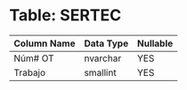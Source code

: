 # Table: SERTEC

| Column Name | Data Type | Nullable |
|-------------|-----------|----------|
| Núm# OT | nvarchar | YES |
| Trabajo | smallint | YES |
